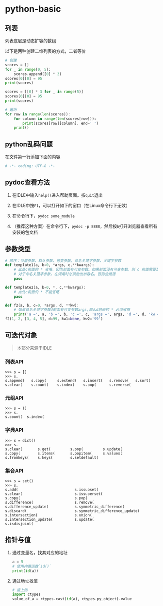 # python-basic

## 列表

列表底层是动态扩容的数组

以下是两种创建二维列表的方式，二者等价

```python
# 创建
scores = []
for _ in range(0, 5):
    scores.append([0] * 3)
scores[0][0] = 95
print(scores)

scores = [[0] * 3 for _ in range(5)]
scores[0][0] = 95
print(scores)

# 遍历
for row in range(len(scores)):
    for column in range(len(scores[row])):
        print(scores[row][column], end=' ')
    print()
```

## python乱码问题

在文件第一行添加下面的内容

```python
# -*- coding: UTF-8 -*-
```

## pydoc查看方法

1. 在IDLE中输入`help()`进入帮助页面。按`quit`退出

2. 在IDLE中按`F1`，可以打开如下的窗口（在Linux命令行下无效）

3. 在命令行下，`pydoc some_module`

4. （推荐这种方案）在命令行下，`pydoc -p 8888`，然后按`b`打开浏览器查看所有安装的包文档

## 参数类型

```python
# 顺序：位置参数，默认参数，可变参数，命名关键字参数，关键字参数
def template1(a, b=0, *args, c,**kwargs):
    # 此处c前面的 * 省略，因为前面有可变参数。如果前面没有可变参数，则 c 前面需要加上 *
    # 对于命名关键字参数，在调用时必须给出参数名。否则会报错
    pass

def template2(a, b=0, *, c,**kwargs):
    # 此处c前面的 * 不能省略
    pass

def f2(a, b, c=0, *args, d, **kw):
    # 如果命名关键字参数d前面有可变参数args,那么d前面的 * 必须省略
    print('a =', a, 'b =', b, 'c =', c, 'args =', args, 'd =', d, 'kw =', kw)
f2(1, 2, [3, 4, 5], d=99, kw1=None, kw2='99')
```

## 可迭代对象

> 本部分来源于IDLE

### 列表API

```text
>>> s = []
>>> s.
s.append(   s.copy(     s.extend(   s.insert(   s.remove(   s.sort(
s.clear(    s.count(    s.index(    s.pop(      s.reverse(
```

### 元组API

```text
>>> s = ()
>>> s.
s.count(  s.index(
```

### 字典API

```text
>>> s = dict()
>>> s.
s.clear(       s.get(         s.pop(         s.update(
s.copy(        s.items(       s.popitem(     s.values(
s.fromkeys(    s.keys(        s.setdefault(
```

### 集合API

```text
>>> s = set()
>>> s.
s.add(                          s.issubset(
s.clear(                        s.issuperset(
s.copy(                         s.pop(
s.difference(                   s.remove(
s.difference_update(            s.symmetric_difference(
s.discard(                      s.symmetric_difference_update(
s.intersection(                 s.union(
s.intersection_update(          s.update(
s.isdisjoint(
```

## 指针与值

1. 通过变量名，找其对应的地址

    ```python
    a = 5
    # 使用内置函数`id()`
    print(id(a))
    ```

2. 通过地址找值

    ```python
    # 接上例
    import ctypes
    value_of_a = ctypes.cast(id(a), ctypes.py_object).value
    ```

